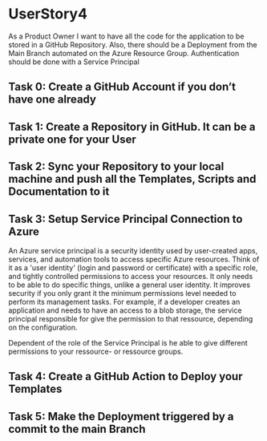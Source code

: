 # UserStory4

As a Product Owner I want to have all the code for the application to be stored in a GitHub Repository. Also, there should be a Deployment from the Main Branch automated on the Azure Resource Group. Authentication should be done with a Service Principal

## Task 0: Create a GitHub Account if you don’t have one already

## Task 1: Create a Repository in GitHub. It can be a private one for your User

## Task 2: Sync your Repository to your local machine and push all the Templates, Scripts and Documentation to it

## Task 3: Setup Service Principal Connection to Azure

An Azure service principal is a security identity used by user-created apps, services, and automation tools to access specific Azure resources. Think of it as a 'user identity' (login and password or certificate) with a specific role, and tightly controlled permissions to access your resources. It only needs to be able to do specific things, unlike a general user identity. It improves security if you only grant it the minimum permissions level needed to perform its management tasks. For example, if a developer creates an application and needs to have an access to a blob storage, the service principal responsible for give the permission to that ressource, depending on the configuration.

Dependent of the role of the Service Principal is he able to give different permissions to your ressource- or ressource groups.

## Task 4: Create a GitHub Action to Deploy your Templates

## Task 5: Make the Deployment triggered by a commit to the main Branch
